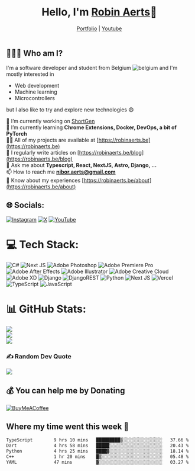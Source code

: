 <h1 align="center">Hello, I'm <a href="https://robyte.ga" target="_blank">Robin Aerts</a>🙌</h1>

<div align="center">
  <a target="_blank" href="https://robinaerts.be">Portfolio</a>
  |
  <a target="_blank" href="https://www.youtube.com/@robyte">Youtube</a>
</div>
<br/>

## 🤷🏼‍♂️ Who am I?
I'm a software developer and student from Belgium ![belgium](https://github.com/yammadev/flag-icons/blob/master/png/BE.png) and I'm mostly interested in

- Web development
- Machine learning
- Microcontrollers

 but I also like to try and explore new technologies :smile:
 
🔭 I’m currently working on [ShortGen](https://shortgen.robinaerts.be)<br>🌱 I’m currently learning **Chrome Extensions, Docker, DevOps, a bit of PyTorch**<br>👨‍💻 All of my projects are available at [https://robinaerts.be](https://robinaerts.be)<br>📝 I regularly write articles on [https://robinaerts.be/blog](https://robinaerts.be/blog)<br>💬 Ask me about **Typescript, React, NextJS, Astro, Django, ...**<br>📫 How to reach me **nibor.aerts@gmail.com**<br>📄 Know about my experiences [https://robinaerts.be/about](https://robinaerts.be/about)


## 🌐 Socials:
[![Instagram](https://img.shields.io/badge/Instagram-%23E4405F.svg?logo=Instagram&logoColor=white)](https://instagram.com/_robinaerts) [![X](https://img.shields.io/badge/X-black.svg?logo=X&logoColor=white)](https://x.com/robinaerts0) [![YouTube](https://img.shields.io/badge/YouTube-%23FF0000.svg?logo=YouTube&logoColor=white)](https://youtube.com/@robyte) 

# 💻 Tech Stack:
![C#](https://img.shields.io/badge/c%23-%23239120.svg?style=for-the-badge&logo=csharp&logoColor=white) ![Next JS](https://img.shields.io/badge/Next-black?style=for-the-badge&logo=next.js&logoColor=white) ![Adobe Photoshop](https://img.shields.io/badge/adobe%20photoshop-%2331A8FF.svg?style=for-the-badge&logo=adobe%20photoshop&logoColor=white) ![Adobe Premiere Pro](https://img.shields.io/badge/Adobe%20Premiere%20Pro-9999FF.svg?style=for-the-badge&logo=Adobe%20Premiere%20Pro&logoColor=white) ![Adobe After Effects](https://img.shields.io/badge/Adobe%20After%20Effects-9999FF.svg?style=for-the-badge&logo=Adobe%20After%20Effects&logoColor=white) ![Adobe Illustrator](https://img.shields.io/badge/adobe%20illustrator-%23FF9A00.svg?style=for-the-badge&logo=adobe%20illustrator&logoColor=white) ![Adobe Creative Cloud](https://img.shields.io/badge/Adobe%20Creative%20Cloud-DA1F26.svg?style=for-the-badge&logo=Adobe%20Creative%20Cloud&logoColor=white) ![Adobe XD](https://img.shields.io/badge/Adobe%20XD-470137?style=for-the-badge&logo=Adobe%20XD&logoColor=#FF61F6) ![Django](https://img.shields.io/badge/django-%23092E20.svg?style=for-the-badge&logo=django&logoColor=white) ![DjangoREST](https://img.shields.io/badge/DJANGO-REST-ff1709?style=for-the-badge&logo=django&logoColor=white&color=ff1709&labelColor=gray) ![Python](https://img.shields.io/badge/python-3670A0?style=for-the-badge&logo=python&logoColor=ffdd54) ![Next JS](https://img.shields.io/badge/Next-black?style=for-the-badge&logo=next.js&logoColor=white) ![Vercel](https://img.shields.io/badge/vercel-%23000000.svg?style=for-the-badge&logo=vercel&logoColor=white) ![TypeScript](https://img.shields.io/badge/typescript-%23007ACC.svg?style=for-the-badge&logo=typescript&logoColor=white) ![JavaScript](https://img.shields.io/badge/javascript-%23323330.svg?style=for-the-badge&logo=javascript&logoColor=%23F7DF1E)
# 📊 GitHub Stats:
![](https://github-readme-stats.vercel.app/api?username=robinaerts&theme=dark&hide_border=false&include_all_commits=true&count_private=true)<br/>
![](https://github-readme-streak-stats.herokuapp.com/?user=robinaerts&theme=dark&hide_border=false)<br/>
![](https://github-readme-stats.vercel.app/api/top-langs/?username=robinaerts&theme=dark&hide_border=false&include_all_commits=true&count_private=true&layout=compact)

### ✍️ Random Dev Quote
![](https://quotes-github-readme.vercel.app/api?type=horizontal&theme=dark)

  ## 💰 You can help me by Donating
  [![BuyMeACoffee](https://img.shields.io/badge/Buy%20Me%20a%20Coffee-ffdd00?style=for-the-badge&logo=buy-me-a-coffee&logoColor=black)](https://buymeacoffee.com/robinaerts) 



## Where my time went this week 🦜

<!--START_SECTION:waka-->

```txt
TypeScript        9 hrs 10 mins   █████████▒░░░░░░░░░░░░░░░   37.66 %
Dart              4 hrs 58 mins   █████░░░░░░░░░░░░░░░░░░░░   20.43 %
Python            4 hrs 25 mins   ████▓░░░░░░░░░░░░░░░░░░░░   18.14 %
C++               1 hr 20 mins    █▒░░░░░░░░░░░░░░░░░░░░░░░   05.48 %
YAML              47 mins         ▓░░░░░░░░░░░░░░░░░░░░░░░░   03.27 %
```

<!--END_SECTION:waka-->
